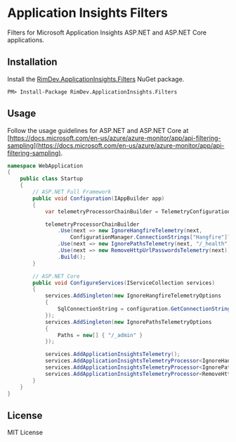 # Application Insights Filters

Filters for Microsoft Application Insights ASP.NET and ASP.NET Core applications.

## Installation

Install the [RimDev.ApplicationInsights.Filters][NuGet link] NuGet package.

```
PM> Install-Package RimDev.ApplicationInsights.Filters
```

## Usage

Follow the usage guidelines for ASP.NET and ASP.NET Core at [https://docs.microsoft.com/en-us/azure/azure-monitor/app/api-filtering-sampling](https://docs.microsoft.com/en-us/azure/azure-monitor/app/api-filtering-sampling).

```csharp
namespace WebApplication
{
    public class Startup
    {
        // ASP.NET Full Framework
        public void Configuration(IAppBuilder app)
        {
            var telemetryProcessorChainBuilder = TelemetryConfiguration.Active.TelemetryProcessorChainBuilder;

            telemetryProcessorChainBuilder
                .Use(next => new IgnoreHangfireTelemetry(next,
                    ConfigurationManager.ConnectionStrings["Hangfire"]?.ConnectionString))
                .Use(next => new IgnorePathsTelemetry(next, "/_health"))
                .Use(next => new RemoveHttpUrlPasswordsTelemetry(next))
                .Build();
        }

        // ASP.NET Core
        public void ConfigureServices(IServiceCollection services)
        {
            services.AddSingleton(new IgnoreHangfireTelemetryOptions
            {
                SqlConnectionString = configuration.GetConnectionString("hangfire")
            });
            services.AddSingleton(new IgnorePathsTelemetryOptions
            {
                Paths = new[] { "/_admin" }
            });

            services.AddApplicationInsightsTelemetry();
            services.AddApplicationInsightsTelemetryProcessor<IgnoreHangfireTelemetry>();
            services.AddApplicationInsightsTelemetryProcessor<IgnorePathsTelemetry>();
            services.AddApplicationInsightsTelemetryProcessor<RemoveHttpUrlPasswordsTelemetry>();
        }
    }
}
```

## License

MIT License

[NuGet link]: https://www.nuget.org/packages/RimDev.ApplicationInsights.Filters
